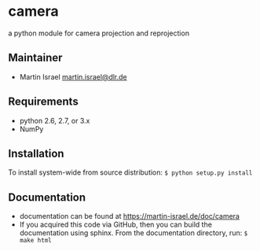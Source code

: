# camera
a python module for camera projection and reprojection

Maintainer
----------
  * Martin Israel <martin.israel@dlr.de>
  
Requirements
------------

  * python 2.6, 2.7, or 3.x
  * NumPy
  

Installation
------------

To install system-wide from source distribution:
   `$ python setup.py install`
   
Documentation
-------------

* documentation can be found at https://martin-israel.de/doc/camera
* If you acquired this code via GitHub, then you can build the documentation using sphinx.
      From the documentation directory, run:
          `$ make html`
   
